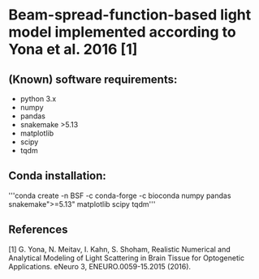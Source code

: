 # Beam-spread-function-based light model implemented according to Yona et al. 2016 [1]

## (Known) software requirements:

* python 3.x
* numpy
* pandas
* snakemake >5.13
* matplotlib
* scipy
* tqdm

## Conda installation:

'''conda create -n BSF -c conda-forge -c bioconda numpy pandas snakemake">=5.13" matplotlib scipy tqdm'''

## References
[1] G. Yona, N. Meitav, I. Kahn, S. Shoham, Realistic Numerical and Analytical Modeling of Light Scattering in Brain Tissue for Optogenetic Applications. eNeuro 3, ENEURO.0059-15.2015 (2016).
